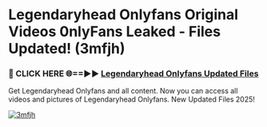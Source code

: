 # Legendaryhead Onlyfans Original Videos 0nlyFans Leaked - Files Updated! (3mfjh)

<h3>🔴 CLICK HERE 🌐==►► <a href="https://tinyurl.com/2m67pmp6" rel="nofollow">Legendaryhead Onlyfans Updated Files</a></h3>

Get Legendaryhead Onlyfans and all content. Now you can access all videos and pictures of Legendaryhead Onlyfans. New Updated Files 2025!

[![3mfjh](https://i.imgur.com/H4QAA4z.gif)](https://tinyurl.com/2m67pmp6)
